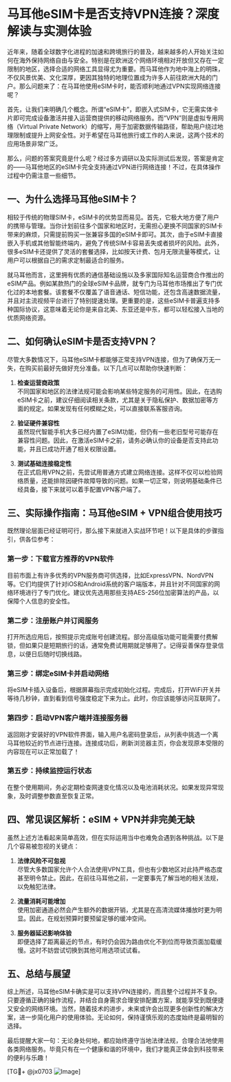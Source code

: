 # 马耳他eSIM卡是否支持VPN连接？深度解读与实测体验

近年来，随着全球数字化进程的加速和跨境旅行的普及，越来越多的人开始关注如何在海外保持网络自由与安全。特别是在欧洲这个网络环境相对开放但又存在一定限制的地区，选择合适的网络工具显得尤为重要。而马耳他作为地中海上的明珠，不仅风景优美、文化深厚，更因其独特的地理位置成为许多人前往欧洲大陆的门户。那么问题来了：在马耳他使用eSIM卡时，能否顺利地通过VPN实现网络连接呢？

首先，让我们来明确几个概念。所谓“eSIM卡”，即嵌入式SIM卡，它无需实体卡片即可完成设备激活并接入运营商提供的移动网络服务。而“VPN”则是虚拟专用网络（Virtual Private Network）的缩写，用于加密数据传输路径，帮助用户绕过地理限制或提升上网安全性。对于希望在马耳他旅行或工作的人来说，这两个技术的应用场景非常广泛。

那么，问题的答案究竟是什么呢？经过多方调研以及实际测试后发现，答案是肯定的——马耳他地区的eSIM卡完全支持通过VPN进行网络连接！不过，在具体操作过程中仍需注意一些细节。

## 一、为什么选择马耳他eSIM卡？

相较于传统的物理SIM卡，eSIM卡的优势显而易见。首先，它极大地方便了用户的携带与管理。当你计划前往多个国家和地区时，无需担心更换不同国家的SIM卡带来的麻烦，只需提前购买一张兼容多国的eSIM卡即可。其次，由于eSIM卡直接嵌入手机或其他智能终端内，避免了传统SIM卡容易丢失或者损坏的风险。此外，很多eSIM卡还提供了灵活的套餐选择，比如按天计费、包月无限流量等模式，让用户可以根据自己的需求定制最适合的服务。

就马耳他而言，这里拥有优质的通信基础设施以及多家国际知名运营商合作推出的eSIM产品。例如某款热门的全球eSIM卡品牌，就专门为马耳他市场推出了专门优化过的本地套餐。该套餐不仅覆盖了语音通话、短信功能，还包含高速数据流量，并且对主流视频平台进行了特别提速处理。更重要的是，这些eSIM卡普遍支持多种国际协议，这意味着无论你是来自北美、东亚还是中东，都可以轻松接入当地的优质网络资源。

## 二、如何确认eSIM卡是否支持VPN？

尽管大多数情况下，马耳他eSIM卡都能够正常支持VPN连接，但为了确保万无一失，在购买前最好先做好充分准备。以下几点可以帮助你快速判断：

1. **检查运营商政策**  
   不同国家和地区的法律法规可能会影响某些特定服务的可用性。因此，在选购eSIM卡之前，建议仔细阅读相关条款，尤其是关于隐私保护、数据加密等方面的规定。如果发现有任何模糊之处，可以直接联系客服咨询。

2. **验证硬件兼容性**  
   虽然现代智能手机大多已经内置了eSIM功能，但仍有一些老旧型号可能存在兼容性问题。因此，在激活eSIM卡之前，请务必确认你的设备是否支持此功能，并且已成功开通了相关权限设置。

3. **测试基础连接稳定性**  
   在正式启用VPN之前，先尝试用普通方式建立网络连接。这样不仅可以检验网络质量，还能排除因硬件故障导致的问题。如果一切正常，则说明基础条件已经具备，接下来就可以着手配置VPN客户端了。

## 三、实际操作指南：马耳他eSIM + VPN组合使用技巧

既然理论层面已经证明可行，那么接下来就进入实战环节吧！以下是具体的步骤指引，供各位参考：

### 第一步：下载官方推荐的VPN软件
目前市面上有许多优秀的VPN服务商可供选择，比如ExpressVPN、NordVPN等。它们均提供了针对iOS和Android系统的客户端版本，并且针对不同国家的网络环境进行了专门优化。建议优先选用那些支持AES-256位加密算法的产品，以保障个人信息的安全性。

### 第二步：注册账户并订阅服务
打开所选应用后，按照提示完成账号创建流程。部分高级版功能可能需要付费解锁，但如果只是短期旅行的话，通常免费试用期就足够用了。记得妥善保存登录信息，以便日后随时切换线路。

### 第三步：绑定eSIM卡并启动网络
将eSIM卡插入设备后，根据屏幕指示完成初始化过程。完成后，打开WiFi开关并等待几秒钟，直到看到信号强度稳定下来为止。此时，你应该能够访问互联网了。

### 第四步：启动VPN客户端并连接服务器
返回刚才安装好的VPN软件界面，输入用户名密码登录后，从列表中挑选一个离马耳他较近的节点进行连接。连接成功后，刷新浏览器主页，你会发现原本受限的内容现在可以正常加载了！

### 第五步：持续监控运行状态
在整个使用期间，务必定期检查网速变化情况以及电池消耗状况。如果发现异常现象，及时调整参数直至恢复正常。

## 四、常见误区解析：eSIM + VPN并非完美无缺

虽然上述方法看起来简单高效，但在实际运用当中也难免会遇到各种挑战。以下是几个容易被忽视的关键点：

1. **法律风险不可忽视**  
   尽管大多数国家允许个人合法使用VPN工具，但也有少数地区对此持严格态度甚至明令禁止。因此，在前往马耳他之前，一定要事先了解当地的相关法规，以免触犯法律。

2. **流量消耗可能增加**  
   使用加密通道必然会产生额外的数据开销，尤其是在高清流媒体播放时更为明显。因此，在规划预算时要预留足够的缓冲空间。

3. **服务器延迟影响体验**  
   即便选择了距离最近的节点，有时仍会因为路由优化不到位而导致页面加载缓慢。这时不妨尝试切换到其他可用选项试试看。

## 五、总结与展望

综上所述，马耳他eSIM卡确实是可以支持VPN连接的，而且整个过程并不复杂。只要遵循正确的操作流程，并结合自身需求合理安排配置方案，就能享受到既便捷又安全的网络环境。当然，随着技术的进步，未来或许会出现更多创新性的解决方案，进一步简化用户的使用体验。无论如何，保持谨慎乐观的态度始终是最明智的选择。

最后提醒大家一句：无论身处何地，都应始终遵守当地法律法规，合理合法地使用各类网络服务。毕竟只有在一个健康和谐的环境中，我们才能真正体会到科技带来的便利与乐趣！

[TG💪+ @jx0703 ![Image](https://github.com/user-attachments/assets/dbca1d08-cadb-493c-b0ec-ad6f7a83f270)]